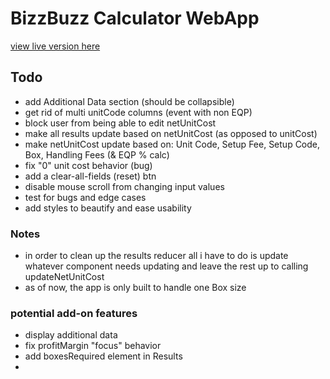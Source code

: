 # BizzBuzz Calculator WebApp

[view live version here](https://bizzbuzz-calculator.netlify.app)

## Todo

- add Additional Data section (should be collapsible)
- get rid of multi unitCode columns (event with non EQP)
- block user from being able to edit netUnitCost
- make all results update based on netUnitCost (as opposed to unitCost)
- make netUnitCost update based on: Unit Code, Setup Fee, Setup Code, Box, Handling Fees (& EQP % calc)
- fix "0" unit cost behavior (bug)
- add a clear-all-fields (reset) btn
- disable mouse scroll from changing input values
- test for bugs and edge cases
- add styles to beautify and ease usability

### Notes

- in order to clean up the results reducer all i have to do is update whatever component needs updating and leave the rest up to calling updateNetUnitCost 
- as of now, the app is only built to handle one Box size

### potential add-on features

- display additional data
- fix profitMargin "focus" behavior
- add boxesRequired element in Results
- 